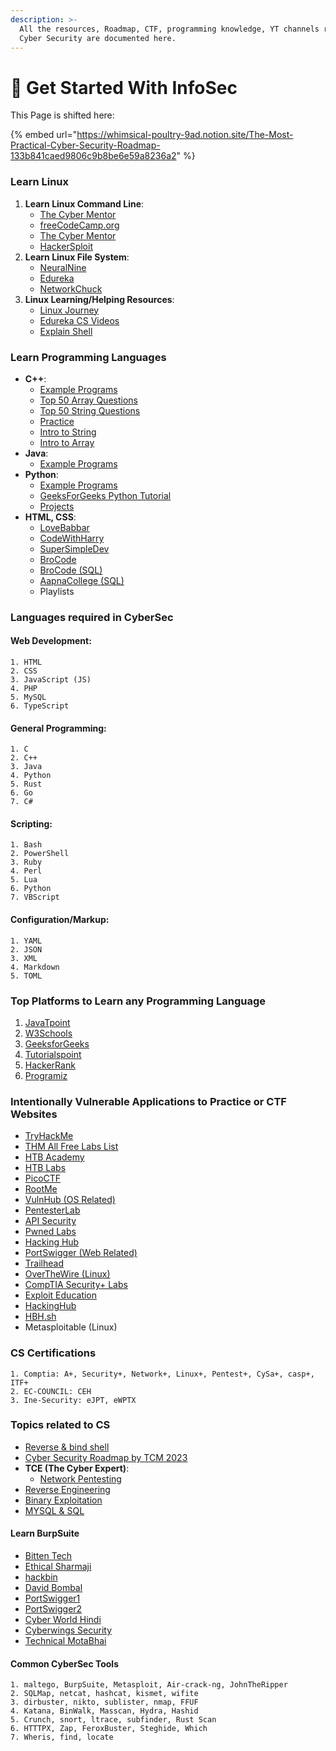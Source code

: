 ```yaml
---
description: >-
  All the resources, Roadmap, CTF, programming knowledge, YT channels related to
  Cyber Security are documented here.
---
```


# 🥉 Get Started With InfoSec

This Page is shifted here:

{% embed url="https://whimsical-poultry-9ad.notion.site/The-Most-Practical-Cyber-Security-Roadmap-133b841caed9806c9b8be6e59a8236a2" %}

### Learn Linux

1. **Learn Linux Command Line**:
   * [The Cyber Mentor](https://www.youtube.com/watch?v=U1w4T03B30I\&list=LL\&index=386)
   * [freeCodeCamp.org](https://www.youtube.com/watch?v=ZtqBQ68cfJc\&list=LL\&index=404)
   * [The Cyber Mentor](https://www.youtube.com/watch?v=rZsJieGi8os\&list=LL\&index=406)
   * [HackerSploit](https://www.youtube.com/playlist?list=PLBf0hzazHTGMh2fe2MFf3lCgk0rKmS2by)
2. **Learn Linux File System**:
   * [NeuralNine](https://www.youtube.com/watch?v=BUnb1PKKMBA)
   * [Edureka](https://www.youtube.com/watch?v=ePN5igV9ZpY\&list=LL\&index=235)
   * [NetworkChuck](https://www.youtube.com/watch?v=A3G-3hp88mo\&list=LL\&index=399)
3. **Linux Learning/Helping Resources**:
   * [Linux Journey](https://linuxjourney.com/)
   * [Edureka CS Videos](https://www.youtube.com/watch?v=ePN5igV9ZpY\&list=LL\&index=235)
   * [Explain Shell](https://explainshell.com)

### Learn Programming Languages

* **C++**:
  * [Example Programs](https://www.geeksforgeeks.org/c-programming-examples/?ref=shm)
  * [Top 50 Array Questions](https://www.geeksforgeeks.org/top-50-array-coding-problems-for-interviews/)
  * [Top 50 String Questions](https://www.geeksforgeeks.org/top-50-string-coding-problems-for-interviews/?ref=footer)
  * [Practice](https://practice.geeksforgeeks.org/explore?page=1\&difficulty\[]=-1\&sortBy=submissions\&utm\_source=auth\&utm\_medium=profile\&utm\_campaign=empty-data)
  * [Intro to String](https://www.geeksforgeeks.org/complete-guide-to-string-data-structure/?ref=footer)
  * [Intro to Array](https://www.geeksforgeeks.org/complete-guide-to-arrays-data-structure/?ref=footer)
* **Java**:
  * [Example Programs](https://www.geeksforgeeks.org/java-programming-examples/?ref=shm)
* **Python**:
  * [Example Programs](https://www.geeksforgeeks.org/python-programming-examples/#simple)
  * [GeeksForGeeks Python Tutorial](https://www.geeksforgeeks.org/python-programming-language/learn-python-tutorial/)
  * [Projects](https://www.geeksforgeeks.org/python-projects-beginner-to-advanced/?ref=shm)
* **HTML, CSS**:
  * [LoveBabbar](https://www.youtube.com/watch?v=k7ELO356Npo\&list=LL\&index=6\&t=6415s)
  * [CodeWithHarry](https://www.youtube.com/watch?v=BsDoLVMnmZs\&list=LL\&index=5\&t=5s)
  * [SuperSimpleDev](https://www.youtube.com/watch?v=G3e-cpL7ofc\&list=LL\&index=4\&t=4s)
  * [BroCode](https://www.youtube.com/watch?v=HGTJBPNC-Gw\&list=LL\&index=2\&t=8s)
  * [BroCode (SQL)](https://www.youtube.com/watch?v=5OdVJbNCSso)
  * [AapnaCollege (SQL)](https://www.youtube.com/watch?v=hlGoQC332VM)
  * Playlists

### Languages required in CyberSec

#### Web Development:

```
1. HTML
2. CSS
3. JavaScript (JS)
4. PHP
5. MySQL
6. TypeScript
```

#### General Programming:

```
1. C
2. C++
3. Java
4. Python
5. Rust
6. Go
7. C#
```

#### Scripting:

```
1. Bash
2. PowerShell
3. Ruby
4. Perl
5. Lua
6. Python
7. VBScript
```

#### Configuration/Markup:

```
1. YAML
2. JSON
3. XML
4. Markdown
5. TOML
```

### Top Platforms to Learn any Programming Language

1. [JavaTpoint](https://www.javatpoint.com/)
2. [W3Schools](https://www.w3schools.com/)
3. [GeeksforGeeks](https://www.geeksforgeeks.org/)
4. [Tutorialspoint](https://www.tutorialspoint.com/index.htm)
5. [HackerRank](https://www.hackerrank.com/)
6. [Programiz](https://www.programiz.com/)

### Intentionally Vulnerable Applications to Practice or CTF Websites

* [TryHackMe](https://tryhackme.com/)
* [THM All Free Labs List](https://github.com/Raunaksplanet/THM-CTF-Time/tree/main)
* [HTB Academy](https://academy.hackthebox.com/)
* [HTB Labs](https://app.hackthebox.com/home)
* [PicoCTF](https://picoctf.org/)
* [RootMe](https://www.root-me.org/?page=news\&lang=fr)
* [VulnHub (OS Related)](https://www.vulnhub.com/)
* [PentesterLab](https://www.pentesterlab.com/)
* [API Security](https://www.apisecuniversity.com)
* [Pwned Labs](https://pwnedlabs.io/)
* [Hacking Hub](https://www.hackinghub.io/)
* [PortSwigger (Web Related)](https://portswigger.net/)
* [Trailhead](https://trailhead.salesforce.com/en/career-path/cybersecurity/)
* [OverTheWire (Linux)](https://overthewire.org/wargames/)
* [CompTIA Security+ Labs](https://www.101labs.net/comptia-security/)
* [Exploit Education](https://exploit.education/)
* [HackingHub](https://www.hackinghub.io)
* [HBH.sh](https://hbh.sh/home)
* Metasploitable (Linux)

### CS Certifications

```
1. Comptia: A+, Security+, Network+, Linux+, Pentest+, CySa+, casp+, ITF+
2. EC-COUNCIL: CEH
3. Ine-Security: eJPT, eWPTX
```

### Topics related to CS

* [Reverse & bind shell](https://medium.com/bugbountywriteup/reverse-shell-vs-bind-shell-d5a1e80b6a6c)
* [Cyber Security Roadmap by TCM 2023](https://tcm-sec.com/so-you-want-to-be-a-hacker-2023-edition/)
* **TCE (The Cyber Expert)**:
  * [Network Pentesting](https://www.youtube.com/playlist?list=PL-DxAN1jsRa-zHjDOfbpi6OAVwpCkyRYn)
* [Reverse Engineering](https://www.youtube.com/playlist?list=PL-DxAN1jsRa9151ezNuCbh7UkGS0bMPdw)
* [Binary Exploitation](https://www.youtube.com/playlist?list=PL-DxAN1jsRa9151ezNuCbh7UkGS0bMPdw)
* [MYSQL & SQL](https://www.youtube.com/watch?v=hlGoQC332VM\&list=LL\&index=9\&t=2s)

#### Learn BurpSuite

* [Bitten Tech](https://www.youtube.com/playlist?list=PLkW9FMxqUvybgx3pI9x9HyU-\_HcJJFWQY)
* [Ethical Sharmaji](https://www.youtube.com/watch?v=mK3Hr6ktgNg\&t=4118s)
* [hackbin](https://www.youtube.com/watch?v=eKPpGLn9G3w\&t=185s)
* [David Bombal](https://www.youtube.com/watch?v=IWWYNDiwYOA)
* [PortSwigger1](https://www.youtube.com/playlist?list=PLoX0sUafNGbEXtfr-f4n0g4AqzU-CDvcQ)
* [PortSwigger2](https://www.youtube.com/playlist?list=PLSbrmTUy4daN1ep7pkBZw4PRRmx7F0EaS)
* [Cyber World Hindi](https://www.youtube.com/playlist?list=PLSbrmTUy4daN1ep7pkBZw4PRRmx7F0EaS)
* [Cyberwings Security](https://www.youtube.com/playlist?list=PLa2xctTiNSCjVzFfxTn\_UKkd-sS34EQaF)
* [Technical MotaBhai](https://www.youtube.com/playlist?list=PLBCWFgREB971jxEXKbiAZSNQZqIxH9L47)

#### Common CyberSec Tools

```
1. maltego, BurpSuite, Metasploit, Air-crack-ng, JohnTheRipper
2. SQLMap, netcat, hashcat, kismet, wifite
3. dirbuster, nikto, sublister, nmap, FFUF
4. Katana, BinWalk, Masscan, Hydra, Hashid
5. Crunch, snort, ltrace, subfinder, Rust Scan
6. HTTTPX, Zap, FeroxBuster, Steghide, Which
7. Wheris, find, locate
```
